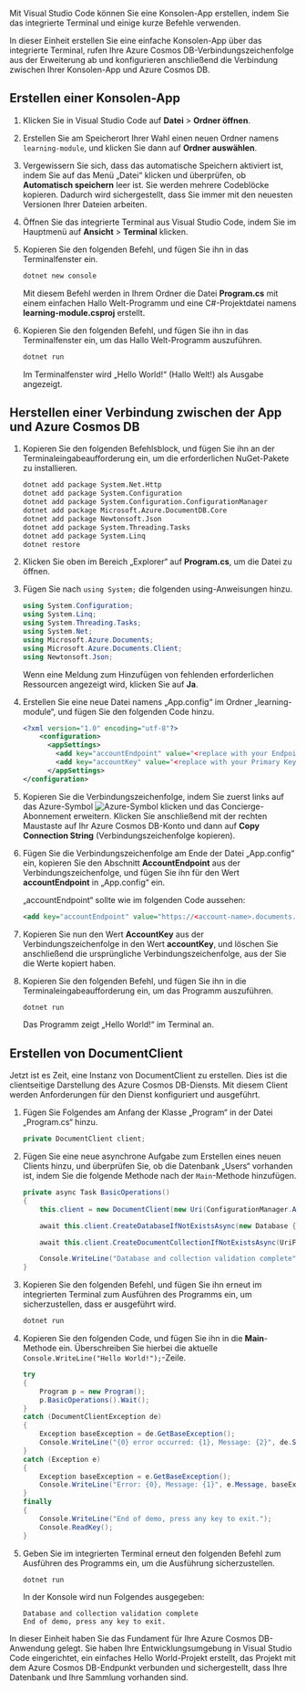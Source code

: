 Mit Visual Studio Code können Sie eine Konsolen-App erstellen, indem Sie das integrierte Terminal und einige kurze Befehle verwenden.

In dieser Einheit erstellen Sie eine einfache Konsolen-App über das integrierte Terminal, rufen Ihre Azure Cosmos DB-Verbindungszeichenfolge aus der Erweiterung ab und konfigurieren anschließend die Verbindung zwischen Ihrer Konsolen-App und Azure Cosmos DB.

## <a name="create-a-console-app"></a>Erstellen einer Konsolen-App

1. Klicken Sie in Visual Studio Code auf **Datei** > **Ordner öffnen**.

1. Erstellen Sie am Speicherort Ihrer Wahl einen neuen Ordner namens `learning-module`, und klicken Sie dann auf **Ordner auswählen**.

1. Vergewissern Sie sich, dass das automatische Speichern aktiviert ist, indem Sie auf das Menü „Datei“ klicken und überprüfen, ob **Automatisch speichern** leer ist. Sie werden mehrere Codeblöcke kopieren. Dadurch wird sichergestellt, dass Sie immer mit den neuesten Versionen Ihrer Dateien arbeiten.

1. Öffnen Sie das integrierte Terminal aus Visual Studio Code, indem Sie im Hauptmenü auf **Ansicht** > **Terminal** klicken.

1. Kopieren Sie den folgenden Befehl, und fügen Sie ihn in das Terminalfenster ein.

    ```bash
    dotnet new console
    ```

    Mit diesem Befehl werden in Ihrem Ordner die Datei **Program.cs** mit einem einfachen Hallo Welt-Programm und eine C#-Projektdatei namens **learning-module.csproj** erstellt.

1. Kopieren Sie den folgenden Befehl, und fügen Sie ihn in das Terminalfenster ein, um das Hallo Welt-Programm auszuführen.

    ```bash
    dotnet run
    ```

    Im Terminalfenster wird „Hello World!“ (Hallo Welt!) als Ausgabe angezeigt.

## <a name="connect-the-app-to-azure-cosmos-db"></a>Herstellen einer Verbindung zwischen der App und Azure Cosmos DB

1. Kopieren Sie den folgenden Befehlsblock, und fügen Sie ihn an der Terminaleingabeaufforderung ein, um die erforderlichen NuGet-Pakete zu installieren.

    ```bash
    dotnet add package System.Net.Http
    dotnet add package System.Configuration
    dotnet add package System.Configuration.ConfigurationManager
    dotnet add package Microsoft.Azure.DocumentDB.Core
    dotnet add package Newtonsoft.Json
    dotnet add package System.Threading.Tasks
    dotnet add package System.Linq
    dotnet restore
    ```

1. Klicken Sie oben im Bereich „Explorer“ auf **Program.cs**, um die Datei zu öffnen.

1. Fügen Sie nach `using System;` die folgenden using-Anweisungen hinzu.

    ```csharp
    using System.Configuration;
    using System.Linq;
    using System.Threading.Tasks;
    using System.Net;
    using Microsoft.Azure.Documents;
    using Microsoft.Azure.Documents.Client;
    using Newtonsoft.Json;
    ```

    Wenn eine Meldung zum Hinzufügen von fehlenden erforderlichen Ressourcen angezeigt wird, klicken Sie auf **Ja**.

1. Erstellen Sie eine neue Datei namens „App.config“ im Ordner „learning-module“, und fügen Sie den folgenden Code hinzu.

    ```xml
    <?xml version="1.0" encoding="utf-8"?>
        <configuration>
          <appSettings>
            <add key="accountEndpoint" value="<replace with your Endpoint URL>" />
            <add key="accountKey" value="<replace with your Primary Key>" />
          </appSettings>
    </configuration>
    ```

1. Kopieren Sie die Verbindungszeichenfolge, indem Sie zuerst links auf das Azure-Symbol ![Azure-Symbol](../media/2-setup/visual-studio-code-explorer-icon.png) klicken und das Concierge-Abonnement erweitern. Klicken Sie anschließend mit der rechten Maustaste auf Ihr Azure Cosmos DB-Konto und dann auf **Copy Connection String** (Verbindungszeichenfolge kopieren).

1. Fügen Sie die Verbindungszeichenfolge am Ende der Datei „App.config“ ein, kopieren Sie den Abschnitt **AccountEndpoint** aus der Verbindungszeichenfolge, und fügen Sie ihn für den Wert **accountEndpoint** in „App.config“ ein.

    „accountEndpoint“ sollte wie im folgenden Code aussehen:

    ```xml
    <add key="accountEndpoint" value="https://<account-name>.documents.azure.com:443/" />
    ```

1. Kopieren Sie nun den Wert **AccountKey** aus der Verbindungszeichenfolge in den Wert **accountKey**, und löschen Sie anschließend die ursprüngliche Verbindungszeichenfolge, aus der Sie die Werte kopiert haben.

1. Kopieren Sie den folgenden Befehl, und fügen Sie ihn in die Terminaleingabeaufforderung ein, um das Programm auszuführen.

    ```csharp
    dotnet run
    ```

    Das Programm zeigt „Hello World!“ im Terminal an.

## <a name="create-the-documentclient"></a>Erstellen von DocumentClient

Jetzt ist es Zeit, eine Instanz von DocumentClient zu erstellen. Dies ist die clientseitige Darstellung des Azure Cosmos DB-Diensts. Mit diesem Client werden Anforderungen für den Dienst konfiguriert und ausgeführt.

1. Fügen Sie Folgendes am Anfang der Klasse „Program“ in der Datei „Program.cs“ hinzu.

    ```csharp
    private DocumentClient client;
    ```

1. Fügen Sie eine neue asynchrone Aufgabe zum Erstellen eines neuen Clients hinzu, und überprüfen Sie, ob die Datenbank „Users“ vorhanden ist, indem Sie die folgende Methode nach der `Main`-Methode hinzufügen.

    ```csharp
    private async Task BasicOperations()
    {
        this.client = new DocumentClient(new Uri(ConfigurationManager.AppSettings["accountEndpoint"]), ConfigurationManager.AppSettings["accountKey"]);

        await this.client.CreateDatabaseIfNotExistsAsync(new Database { Id = "Users" });

        await this.client.CreateDocumentCollectionIfNotExistsAsync(UriFactory.CreateDatabaseUri("Users"), new DocumentCollection { Id = "WebCustomers" });

        Console.WriteLine("Database and collection validation complete");
    }
    ```

1. Kopieren Sie den folgenden Befehl, und fügen Sie ihn erneut im integrierten Terminal zum Ausführen des Programms ein, um sicherzustellen, dass er ausgeführt wird.

    ```csharp
    dotnet run
    ```

1. Kopieren Sie den folgenden Code, und fügen Sie ihn in die **Main**-Methode ein. Überschreiben Sie hierbei die aktuelle `Console.WriteLine("Hello World!");`-Zeile.

    ```csharp
    try
    {
        Program p = new Program();
        p.BasicOperations().Wait();
    }
    catch (DocumentClientException de)
    {
        Exception baseException = de.GetBaseException();
        Console.WriteLine("{0} error occurred: {1}, Message: {2}", de.StatusCode, de.Message, baseException.Message);
    }
    catch (Exception e)
    {
        Exception baseException = e.GetBaseException();
        Console.WriteLine("Error: {0}, Message: {1}", e.Message, baseException.Message);
    }
    finally
    {
        Console.WriteLine("End of demo, press any key to exit.");
        Console.ReadKey();
    }
    ```

1. Geben Sie im integrierten Terminal erneut den folgenden Befehl zum Ausführen des Programms ein, um die Ausführung sicherzustellen.

    ```csharp
    dotnet run
    ```

    In der Konsole wird nun Folgendes ausgegeben:

    ```output
    Database and collection validation complete
    End of demo, press any key to exit.
    ```

In dieser Einheit haben Sie das Fundament für Ihre Azure Cosmos DB-Anwendung gelegt. Sie haben Ihre Entwicklungsumgebung in Visual Studio Code eingerichtet, ein einfaches Hello World-Projekt erstellt, das Projekt mit dem Azure Cosmos DB-Endpunkt verbunden und sichergestellt, dass Ihre Datenbank und Ihre Sammlung vorhanden sind.
